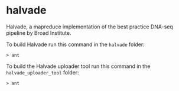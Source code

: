 halvade
=======

Halvade, a mapreduce implementation of the best practice DNA-seq pipeline by Broad Institute.

To build Halvade run this command in the `halvade` folder:

`> ant` 

To build the Halvade uploader tool run this command in the `halvade_uploader_tool` folder:

`> ant`
